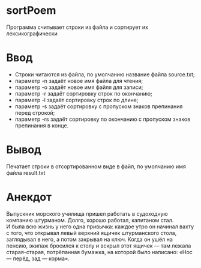 # sortPoem

 Программа считывает строки из файла и сортирует их лексикографически  
 # Ввод  
 * Строки читаются из файла, по умолчанию название файла source.txt;  
 * параметр -n задаёт новое имя файла для чтения;  
 * параметр -o задаёт новое имя файля для записи;  
 * параметр -r задаёт сортировку строк по окончанию;  
 * параметр -l задаёт сортировку строк по длине;  
 * параметр -s задаёт сортировку с пропуском знаков препинания перед строкой;  
 * параметр -rs задаёт сортировку по окончанию с пропуском знаков препинания в конце.  
 # Вывод  
 Печатает строки в отсортированном виде в файл, по умолчанию имя файла result.txt
 # Анекдот
 Выпускник морского училища пришел работать в судоходную компанию штурманом. Долго, хорошо работал, капитаном стал.  
 И была всю жизнь у него одна привычка: каждое утро он начинал вахту с того, что открывал левый верхний ящичек штурманского стола, заглядывал в него, а потом закрывал на ключ.
 Когда он ушёл на пенсию, экипаж бросился к столу и вскрыл этот ящичек — там лежала старая-старая, потрёпанная бумажка, на которой было написано: «Нос — перёд, зад — корма».
